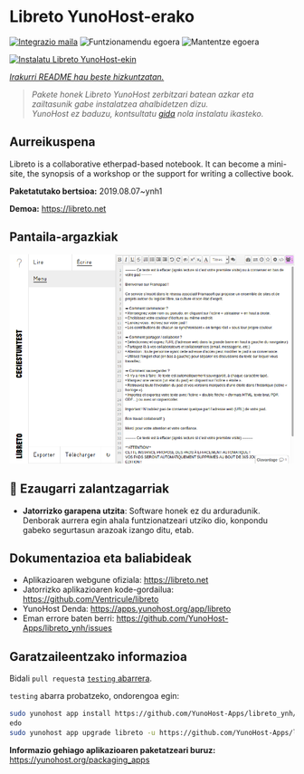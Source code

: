 <!--
Ohart ongi: README hau automatikoki sortu da <https://github.com/YunoHost/apps/tree/master/tools/readme_generator>ri esker
EZ editatu eskuz.
-->

# Libreto YunoHost-erako

[![Integrazio maila](https://dash.yunohost.org/integration/libreto.svg)](https://ci-apps.yunohost.org/ci/apps/libreto/) ![Funtzionamendu egoera](https://ci-apps.yunohost.org/ci/badges/libreto.status.svg) ![Mantentze egoera](https://ci-apps.yunohost.org/ci/badges/libreto.maintain.svg)

[![Instalatu Libreto YunoHost-ekin](https://install-app.yunohost.org/install-with-yunohost.svg)](https://install-app.yunohost.org/?app=libreto)

*[Irakurri README hau beste hizkuntzatan.](./ALL_README.md)*

> *Pakete honek Libreto YunoHost zerbitzari batean azkar eta zailtasunik gabe instalatzea ahalbidetzen dizu.*  
> *YunoHost ez baduzu, kontsultatu [gida](https://yunohost.org/install) nola instalatu ikasteko.*

## Aurreikuspena

Libreto is a collaborative etherpad-based notebook. It can become a mini-site, the synopsis of a workshop or the support for writing a collective book.


**Paketatutako bertsioa:** 2019.08.07~ynh1

**Demoa:** <https://libreto.net>

## Pantaila-argazkiak

![Libreto(r)en pantaila-argazkia](./doc/screenshots/menu.png)

## :red_circle: Ezaugarri zalantzagarriak

- **Jatorrizko garapena utzita**: Software honek ez du arduradunik. Denborak aurrera egin ahala funtzionatzeari utziko dio, konpondu gabeko segurtasun arazoak izango ditu, etab.

## Dokumentazioa eta baliabideak

- Aplikazioaren webgune ofiziala: <https://libreto.net>
- Jatorrizko aplikazioaren kode-gordailua: <https://github.com/Ventricule/libreto>
- YunoHost Denda: <https://apps.yunohost.org/app/libreto>
- Eman errore baten berri: <https://github.com/YunoHost-Apps/libreto_ynh/issues>

## Garatzaileentzako informazioa

Bidali `pull request`a [`testing` abarrera](https://github.com/YunoHost-Apps/libreto_ynh/tree/testing).

`testing` abarra probatzeko, ondorengoa egin:

```bash
sudo yunohost app install https://github.com/YunoHost-Apps/libreto_ynh/tree/testing --debug
edo
sudo yunohost app upgrade libreto -u https://github.com/YunoHost-Apps/libreto_ynh/tree/testing --debug
```

**Informazio gehiago aplikazioaren paketatzeari buruz:** <https://yunohost.org/packaging_apps>
